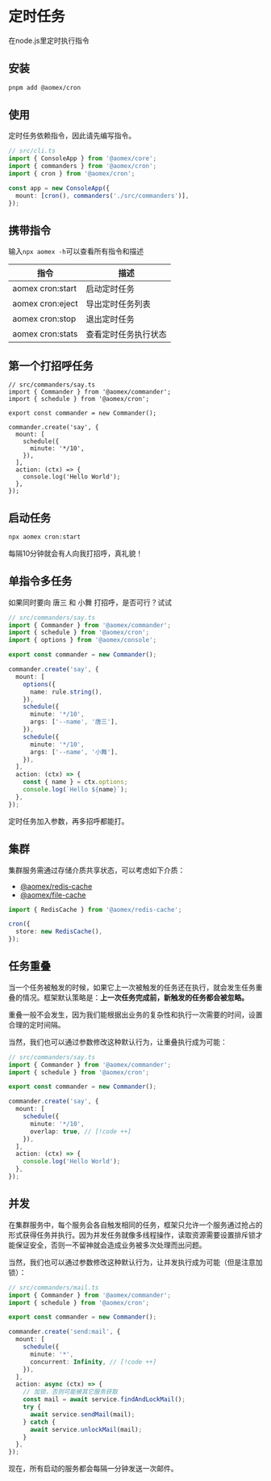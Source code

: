 # 定时任务

在node.js里定时执行指令

## 安装

```bash
pnpm add @aomex/cron
```

## 使用

定时任务依赖指令，因此请先编写指令。

```typescript
// src/cli.ts
import { ConsoleApp } from '@aomex/core';
import { commanders } from '@aomex/cron';
import { cron } from '@aomex/cron';

const app = new ConsoleApp({
  mount: [cron(), commanders('./src/commanders')],
});
```

## 携带指令

输入`npx aomex -h`可以查看所有指令和描述

| 指令             | 描述                 |
| ---------------- | -------------------- |
| aomex cron:start | 启动定时任务         |
| aomex cron:eject | 导出定时任务列表     |
| aomex cron:stop  | 退出定时任务         |
| aomex cron:stats | 查看定时任务执行状态 |

## 第一个打招呼任务

```typescript{9-11}
// src/commanders/say.ts
import { Commander } from '@aomex/commander';
import { schedule } from '@aomex/cron';

export const commander = new Commander();

commander.create('say', {
  mount: [
    schedule({
      minute: '*/10',
    }),
  ],
  action: (ctx) => {
    console.log('Hello World');
  },
});
```

## 启动任务

```bash
npx aomex cron:start
```

每隔10分钟就会有人向我打招呼，真礼貌！

## 单指令多任务

如果同时要向 唐三 和 小舞 打招呼，是否可行？试试

```typescript
// src/commanders/say.ts
import { Commander } from '@aomex/commander';
import { schedule } from '@aomex/cron';
import { options } from '@aomex/console';

export const commander = new Commander();

commander.create('say', {
  mount: [
    options({
      name: rule.string(),
    }),
    schedule({
      minute: '*/10',
      args: ['--name', '唐三'],
    }),
    schedule({
      minute: '*/10',
      args: ['--name', '小舞'],
    }),
  ],
  action: (ctx) => {
    const { name } = ctx.options;
    console.log(`Hello ${name}`);
  },
});
```

定时任务加入参数，再多招呼都能打。

## 集群

集群服务需通过存储介质共享状态，可以考虑如下介质：

- [@aomex/redis-cache](https://www.npmjs.com/package/@aomex/redis-cache)
- [@aomex/file-cache](https://www.npmjs.com/package/@aomex/file-cache)

```typescript
import { RedisCache } from '@aomex/redis-cache';

cron({
  store: new RedisCache(),
});
```

## 任务重叠

当一个任务被触发的时候，如果它上一次被触发的任务还在执行，就会发生任务重叠的情况。框架默认策略是：**上一次任务完成前，新触发的任务都会被忽略。**

重叠一般不会发生，因为我们能根据出业务的复杂性和执行一次需要的时间，设置合理的定时间隔。

当然，我们也可以通过参数修改这种默认行为，让重叠执行成为可能：

```typescript
// src/commanders/say.ts
import { Commander } from '@aomex/commander';
import { schedule } from '@aomex/cron';

export const commander = new Commander();

commander.create('say', {
  mount: [
    schedule({
      minute: '*/10',
      overlap: true, // [!code ++]
    }),
  ],
  action: (ctx) => {
    console.log('Hello World');
  },
});
```

## 并发

在集群服务中，每个服务会各自触发相同的任务，框架只允许一个服务通过抢占的形式获得任务并执行。因为并发任务就像多线程操作，读取资源需要设置排斥锁才能保证安全，否则一不留神就会造成业务被多次处理而出问题。

当然，我们也可以通过参数修改这种默认行为，让并发执行成为可能（但是注意加锁）：

```typescript
// src/commanders/mail.ts
import { Commander } from '@aomex/commander';
import { schedule } from '@aomex/cron';

export const commander = new Commander();

commander.create('send:mail', {
  mount: [
    schedule({
      minute: '*',
      concurrent: Infinity, // [!code ++]
    }),
  ],
  action: async (ctx) => {
    // 加锁，否则可能被其它服务获取
    const mail = await service.findAndLockMail();
    try {
      await service.sendMail(mail);
    } catch {
      await service.unlockMail(mail);
    }
  },
});
```

现在，所有启动的服务都会每隔一分钟发送一次邮件。
